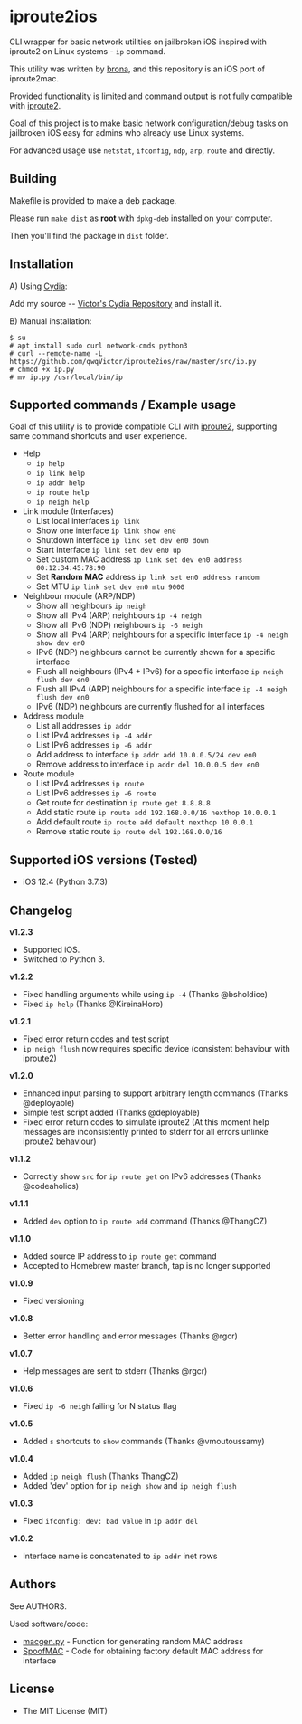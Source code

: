 iproute2ios
===

CLI wrapper for basic network utilities on jailbroken iOS inspired with iproute2 on Linux systems - `ip` command.

This utility was written by [brona](https://github.com/brona/), and this repository is an iOS port of iproute2mac.

Provided functionality is limited and command output is not fully compatible with [iproute2](http://www.policyrouting.org/iproute2.doc.html).

Goal of this project is to make basic network configuration/debug tasks on jailbroken iOS easy for admins who already use Linux systems.

For advanced usage use `netstat`, `ifconfig`, `ndp`, `arp`, `route` and directly.

## Building

Makefile is provided to make a deb package. 

Please run `make dist` as **root** with `dpkg-deb` installed on your computer.

Then you'll find the package in `dist` folder.

## Installation

A) Using [Cydia](http://cydia.saurik.com):

  Add my source  -- [Victor's Cydia Repository](https://cydia.qwq.ren) and install it.

B) Manual installation:

    $ su
    # apt install sudo curl network-cmds python3
    # curl --remote-name -L https://github.com/qwqVictor/iproute2ios/raw/master/src/ip.py
    # chmod +x ip.py
    # mv ip.py /usr/local/bin/ip

## Supported commands / Example usage

Goal of this utility is to provide compatible CLI with [iproute2](http://www.policyrouting.org/iproute2.doc.html), supporting same command shortcuts and user experience.

* Help
  * `ip help`
  * `ip link help`
  * `ip addr help`
  * `ip route help`
  * `ip neigh help`
* Link module (Interfaces)
  * List local interfaces `ip link`
  * Show one interface `ip link show en0`
  * Shutdown interface `ip link set dev en0 down`
  * Start interface `ip link set dev en0 up`
  * Set custom MAC address `ip link set dev en0 address 00:12:34:45:78:90`
  * Set **Random MAC** address `ip link set en0 address random`
  * Set MTU `ip link set dev en0 mtu 9000`
* Neighbour module (ARP/NDP)
  * Show all neighbours `ip neigh`
  * Show all IPv4 (ARP) neighbours `ip -4 neigh`
  * Show all IPv6 (NDP) neighbours `ip -6 neigh`
  * Show all IPv4 (ARP) neighbours for a specific interface `ip -4 neigh show dev en0`
  * IPv6 (NDP) neighbours cannot be currently shown for a specific interface
  * Flush all neighbours (IPv4 + IPv6) for a specific interface `ip neigh flush dev en0`
  * Flush all IPv4 (ARP) neighbours for a specific interface `ip -4 neigh flush dev en0`
  * IPv6 (NDP) neighbours are currently flushed for all interfaces
* Address module
  * List all addresses `ip addr`
  * List IPv4 addresses `ip -4 addr`
  * List IPv6 addresses `ip -6 addr`
  * Add address to interface `ip addr add 10.0.0.5/24 dev en0`
  * Remove address to interface `ip addr del 10.0.0.5 dev en0`
* Route module
  * List IPv4 addresses `ip route`
  * List IPv6 addresses `ip -6 route`
  * Get route for destination `ip route get 8.8.8.8`
  * Add static route `ip route add 192.168.0.0/16 nexthop 10.0.0.1`
  * Add default route `ip route add default nexthop 10.0.0.1`
  * Remove static route `ip route del 192.168.0.0/16`

## Supported iOS versions (Tested)

* iOS 12.4 (Python 3.7.3)

## Changelog

**v1.2.3**

* Supported iOS.
* Switched to Python 3.

**v1.2.2**

* Fixed handling arguments while using `ip -4` (Thanks @bsholdice)
* Fixed `ip help` (Thanks @KireinaHoro)

**v1.2.1**

* Fixed error return codes and test script
* `ip neigh flush` now requires specific device (consistent behaviour with iproute2)

**v1.2.0**

* Enhanced input parsing to support arbitrary length commands (Thanks @deployable)
* Simple test script added (Thanks @deployable)
* Fixed error return codes to simulate iproute2 (At this moment help messages are inconsistently printed to stderr for all errors unlinke iproute2 behaviour)

**v1.1.2**

* Correctly show `src` for `ip route get` on IPv6 addresses (Thanks @codeaholics)

**v1.1.1**

* Added `dev` option to `ip route add` command (Thanks @ThangCZ)

**v1.1.0**

* Added source IP address to `ip route get` command
* Accepted to Homebrew master branch, tap is no longer supported

**v1.0.9**

* Fixed versioning

**v1.0.8**

* Better error handling and error messages (Thanks @rgcr)

**v1.0.7**

* Help messages are sent to stderr (Thanks @rgcr)

**v1.0.6**

* Fixed `ip -6 neigh` failing for N status flag

**v1.0.5**

* Added `s` shortcuts to `show` commands (Thanks @vmoutoussamy)

**v1.0.4**

* Added `ip neigh flush` (Thanks ThangCZ)
* Added 'dev' option for `ip neigh show` and `ip neigh flush`

**v1.0.3**

* Fixed `ifconfig: dev: bad value` in `ip addr del`

**v1.0.2**

* Interface name is concatenated to `ip addr` inet rows

## Authors

See AUTHORS.

Used software/code:

* [macgen.py](http://www.linux-kvm.com/sites/default/files/macgen.py) - Function for generating random MAC address
* [SpoofMAC](https://github.com/feross/SpoofMAC) - Code for obtaining factory default MAC address for interface

## License

* The MIT License (MIT)
